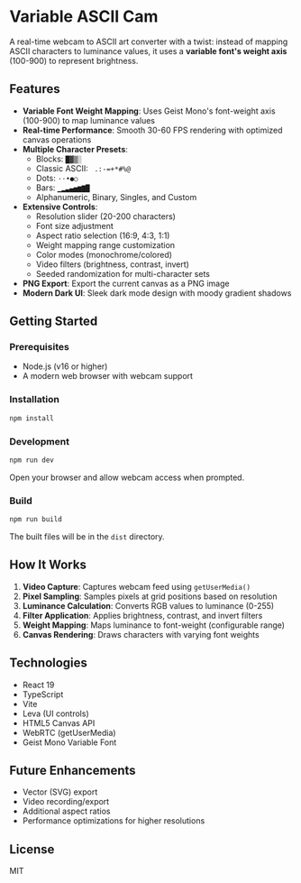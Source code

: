 # Variable ASCII Cam

A real-time webcam to ASCII art converter with a twist: instead of mapping ASCII characters to luminance values, it uses a **variable font's weight axis** (100-900) to represent brightness.

## Features

- **Variable Font Weight Mapping**: Uses Geist Mono's font-weight axis (100-900) to map luminance values
- **Real-time Performance**: Smooth 30-60 FPS rendering with optimized canvas operations
- **Multiple Character Presets**:
  - Blocks: `█▓▒░`
  - Classic ASCII: ` .:-=+*#%@`
  - Dots: `·⋅•●○`
  - Bars: `▁▂▃▄▅▆▇█`
  - Alphanumeric, Binary, Singles, and Custom
- **Extensive Controls**:
  - Resolution slider (20-200 characters)
  - Font size adjustment
  - Aspect ratio selection (16:9, 4:3, 1:1)
  - Weight mapping range customization
  - Color modes (monochrome/colored)
  - Video filters (brightness, contrast, invert)
  - Seeded randomization for multi-character sets
- **PNG Export**: Export the current canvas as a PNG image
- **Modern Dark UI**: Sleek dark mode design with moody gradient shadows

## Getting Started

### Prerequisites

- Node.js (v16 or higher)
- A modern web browser with webcam support

### Installation

```bash
npm install
```

### Development

```bash
npm run dev
```

Open your browser and allow webcam access when prompted.

### Build

```bash
npm run build
```

The built files will be in the `dist` directory.

## How It Works

1. **Video Capture**: Captures webcam feed using `getUserMedia()`
2. **Pixel Sampling**: Samples pixels at grid positions based on resolution
3. **Luminance Calculation**: Converts RGB values to luminance (0-255)
4. **Filter Application**: Applies brightness, contrast, and invert filters
5. **Weight Mapping**: Maps luminance to font-weight (configurable range)
6. **Canvas Rendering**: Draws characters with varying font weights

## Technologies

- React 19
- TypeScript
- Vite
- Leva (UI controls)
- HTML5 Canvas API
- WebRTC (getUserMedia)
- Geist Mono Variable Font

## Future Enhancements

- Vector (SVG) export
- Video recording/export
- Additional aspect ratios
- Performance optimizations for higher resolutions

## License

MIT
